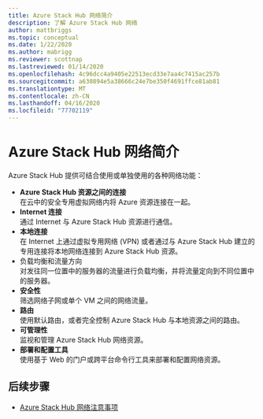 ```yaml
---
title: Azure Stack Hub 网络简介
description: 了解 Azure Stack Hub 网络
author: mattbriggs
ms.topic: conceptual
ms.date: 1/22/2020
ms.author: mabrigg
ms.reviewer: scottnap
ms.lastreviewed: 01/14/2020
ms.openlocfilehash: 4c96dcc4a9405e22513ecd33e7aa4c7415ac257b
ms.sourcegitcommit: a630894e5a38666c24e7be350f4691ffce81ab81
ms.translationtype: MT
ms.contentlocale: zh-CN
ms.lasthandoff: 04/16/2020
ms.locfileid: "77702119"
---
```

# <a name="introduction-to-azure-stack-hub-networking"></a>Azure Stack Hub 网络简介

Azure Stack Hub 提供可结合使用或单独使用的各种网络功能：

- **Azure Stack Hub 资源之间的连接**  
    在云中的安全专用虚拟网络内将 Azure 资源连接在一起。
- **Internet 连接**  
    通过 Internet 与 Azure Stack Hub 资源进行通信。
- **本地连接**  
    在 Internet 上通过虚拟专用网络 (VPN) 或者通过与 Azure Stack Hub 建立的专用连接将本地网络连接到 Azure Stack Hub 资源。
- 负载均衡和流量方向   
    对发往同一位置中的服务器的流量进行负载均衡，并将流量定向到不同位置中的服务器。
- **安全性**  
    筛选网络子网或单个 VM 之间的网络流量。
- **路由**  
    使用默认路由，或者完全控制 Azure Stack Hub 与本地资源之间的路由。
- **可管理性**  
    监视和管理 Azure Stack Hub 网络资源。
- **部署和配置工具**  
    使用基于 Web 的门户或跨平台命令行工具来部署和配置网络资源。


## <a name="next-steps"></a>后续步骤

* [Azure Stack Hub 网络注意事项](azure-stack-network-differences.md)